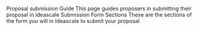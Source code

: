 Proposal submission Guide
This page guides proposers in submitting their proposal in ideascale
Submission Form Sections
These are the sections of the form you will in Ideascale to submit your proposal
